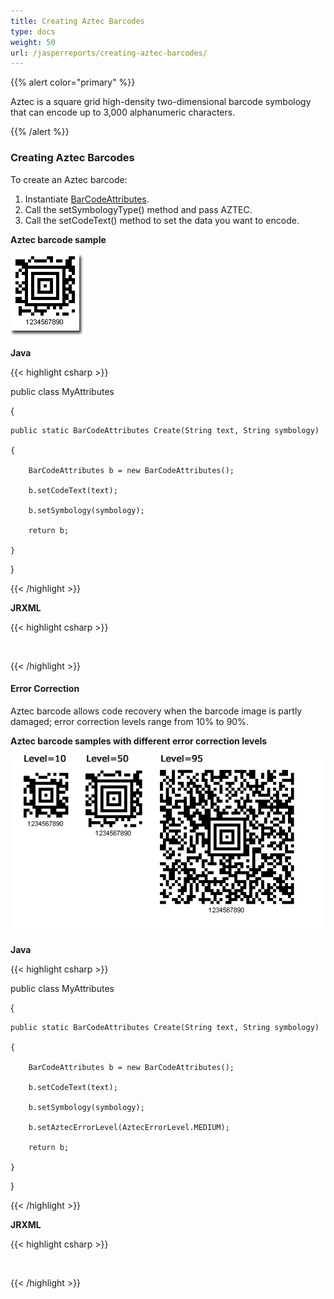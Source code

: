```yaml
---
title: Creating Aztec Barcodes
type: docs
weight: 50
url: /jasperreports/creating-aztec-barcodes/
---
```


{{% alert color="primary" %}} 

Aztec is a square grid high-density two-dimensional barcode symbology that can encode up to 3,000 alphanumeric characters. 

{{% /alert %}} 
### **Creating Aztec Barcodes**
To create an Aztec barcode:

1. Instantiate [BarCodeAttributes](/pages/createpage.action?spaceKey=barcodejasperreports&title=BarCodeAttributes&linkCreation=true&fromPageId=14221330).
1. Call the setSymbologyType() method and pass AZTEC.
1. Call the setCodeText() method to set the data you want to encode.

**Aztec barcode sample** 

![todo:image_alt_text](creating-aztec-barcodes_1.png)

**Java**

{{< highlight csharp >}}

 public class MyAttributes

{

    public static BarCodeAttributes Create(String text, String symbology)

    {

        BarCodeAttributes b = new BarCodeAttributes();

        b.setCodeText(text);

        b.setSymbology(symbology);

        return b;

    }

}



{{< /highlight >}}

**JRXML**

{{< highlight csharp >}}

 <image hAlign="Center">

<reportElement x="0" y="600"  width="500" height="250" />

<imageExpression class="net.sf.jasperreports.engine.JRRenderable">

   <![CDATA[new com.aspose.barcode.jr.BarCodeRenderer(MyAttributes.Create(

      "1234567890", "AZTEC")

   )]]>

</imageExpression>

</image>



{{< /highlight >}}
#### **Error Correction**
Aztec barcode allows code recovery when the barcode image is partly damaged; error correction levels range from 10% to 90%.

**Aztec barcode samples with different error correction levels** 

![todo:image_alt_text](creating-aztec-barcodes_2.png)

**Java**

{{< highlight csharp >}}

 public class MyAttributes

{

    public static BarCodeAttributes Create(String text, String symbology)

    {

        BarCodeAttributes b = new BarCodeAttributes();

        b.setCodeText(text);

        b.setSymbology(symbology);

        b.setAztecErrorLevel(AztecErrorLevel.MEDIUM);

        return b;

    }

}



{{< /highlight >}}

**JRXML**

{{< highlight csharp >}}

 <image hAlign="Center">

<reportElement x="0" y="600"  width="500" height="250" />

<imageExpression class="net.sf.jasperreports.engine.JRRenderable">

   <![CDATA[new com.aspose.barcode.jr.BarCodeRenderer(MyAttributes.Create(

      "1234567890", "AZTEC")

   )]]>

</imageExpression>

</image>



{{< /highlight >}}
